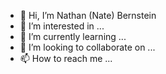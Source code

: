 - 👋 Hi, I’m Nathan (Nate) Bernstein
- 👀 I’m interested in ...
- 🌱 I’m currently learning ...
- 💞️ I’m looking to collaborate on ...
- 📫 How to reach me ...

<!---
bernstna/bernstna is a ✨ special ✨ repository because its `README.md` (this file) appears on your GitHub profile.
You can click the Preview link to take a look at your changes.
--->
